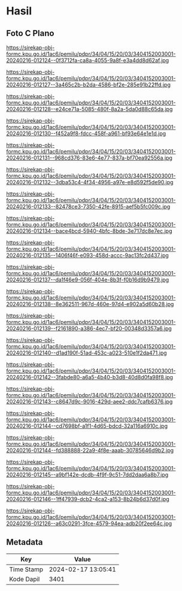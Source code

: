 # Hasil

## Foto C Plano

https://sirekap-obj-formc.kpu.go.id/1ac6/pemilu/pdpr/34/04/15/20/03/3404152003001-20240216-012124--0f3712fa-ca8a-4055-9a8f-e3a4dd8d62af.jpg

https://sirekap-obj-formc.kpu.go.id/1ac6/pemilu/pdpr/34/04/15/20/03/3404152003001-20240216-012127--3a465c2b-b2da-4586-bf2e-285e91b22ffd.jpg

https://sirekap-obj-formc.kpu.go.id/1ac6/pemilu/pdpr/34/04/15/20/03/3404152003001-20240216-012128--e24ce71a-5085-480f-8a2a-5da0d88c65da.jpg

https://sirekap-obj-formc.kpu.go.id/1ac6/pemilu/pdpr/34/04/15/20/03/3404152003001-20240216-012130--f452a9f8-fdcc-458f-a961-bf93e64e1e1d.jpg

https://sirekap-obj-formc.kpu.go.id/1ac6/pemilu/pdpr/34/04/15/20/03/3404152003001-20240216-012131--968cd376-83e6-4e77-837a-bf70ea92556a.jpg

https://sirekap-obj-formc.kpu.go.id/1ac6/pemilu/pdpr/34/04/15/20/03/3404152003001-20240216-012132--3dba53c4-4f34-4956-a97e-e8d592f5de90.jpg

https://sirekap-obj-formc.kpu.go.id/1ac6/pemilu/pdpr/34/04/15/20/03/3404152003001-20240216-012133--82478ce3-7350-42fe-8915-aef5b5fc009c.jpg

https://sirekap-obj-formc.kpu.go.id/1ac6/pemilu/pdpr/34/04/15/20/03/3404152003001-20240216-012134--bace4bcd-5940-4bfc-8bde-3e717dc8e7ec.jpg

https://sirekap-obj-formc.kpu.go.id/1ac6/pemilu/pdpr/34/04/15/20/03/3404152003001-20240216-012135--1406f46f-e093-458d-accc-9ac13fc2d437.jpg

https://sirekap-obj-formc.kpu.go.id/1ac6/pemilu/pdpr/34/04/15/20/03/3404152003001-20240216-012137--da1f46e9-056f-404e-8b3f-f0b16d9b9479.jpg

https://sirekap-obj-formc.kpu.go.id/1ac6/pemilu/pdpr/34/04/15/20/03/3404152003001-20240216-012138--8e362511-967d-460e-97d4-e902a5d60b28.jpg

https://sirekap-obj-formc.kpu.go.id/1ac6/pemilu/pdpr/34/04/15/20/03/3404152003001-20240216-012139--f2161890-a386-4ec7-bf20-00348d3357a6.jpg

https://sirekap-obj-formc.kpu.go.id/1ac6/pemilu/pdpr/34/04/15/20/03/3404152003001-20240216-012140--d1ad190f-51ad-453c-a023-510e1f2da471.jpg

https://sirekap-obj-formc.kpu.go.id/1ac6/pemilu/pdpr/34/04/15/20/03/3404152003001-20240216-012142--3fabde80-a6a5-4b40-b3d8-40d8d0fa98f8.jpg

https://sirekap-obj-formc.kpu.go.id/1ac6/pemilu/pdpr/34/04/15/20/03/3404152003001-20240216-012143--c8647d9c-9016-429d-aee2-ddc7cafb6376.jpg

https://sirekap-obj-formc.kpu.go.id/1ac6/pemilu/pdpr/34/04/15/20/03/3404152003001-20240216-012144--cd7698bf-a1f1-4d65-bdcd-32a116a6910c.jpg

https://sirekap-obj-formc.kpu.go.id/1ac6/pemilu/pdpr/34/04/15/20/03/3404152003001-20240216-012144--fd388888-22a9-4f8e-aaab-30785646d9b2.jpg

https://sirekap-obj-formc.kpu.go.id/1ac6/pemilu/pdpr/34/04/15/20/03/3404152003001-20240216-012145--a9bf142e-dcdb-4f9f-9c51-7dd2daa6a8b7.jpg

https://sirekap-obj-formc.kpu.go.id/1ac6/pemilu/pdpr/34/04/15/20/03/3404152003001-20240216-012146--1ff47939-dcb2-4ca2-a153-8b24b6d37d0f.jpg

https://sirekap-obj-formc.kpu.go.id/1ac6/pemilu/pdpr/34/04/15/20/03/3404152003001-20240216-012126--a63c0291-3fce-4579-94ea-adb20f2ee64c.jpg


## Metadata

| Key        | Value               |
| ---------- | ------------------- |
| Time Stamp | 2024-02-17 13:05:41 |
| Kode Dapil | 3401                |



